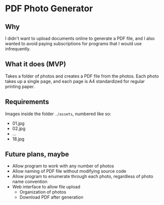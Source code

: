 # PDF Photo Generator

## Why
I didn't want to upload documents online to generate a PDF file, and I also wanted to avoid paying subscriptions for programs that I would use infrequently.

## What it does (MVP)
Takes a folder of photos and creates a PDF file from the photos. Each photo takes up a single page, and each page is A4 standardized for regular printing paper.

## Requirements
Images inside the folder `./assets`, numbered like so:
- 01.jpg
- 02.jpg
- ...
- 18.jpg

## Future plans, maybe
- Allow program to work with any number of photos
- Allow naming of PDF file without modifying source code
- Allow program to enumerate through each photo, regardless of photo name convention
- Web interface to allow file upload
  - Organization of photos
  - Download PDF after generation

